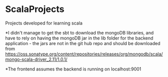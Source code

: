 # ScalaProjects
Projects developed for learning scala

*I didn't manage to get the sbt to download the mongoDB libraries, and have to rely on having the mongoDB jar in the lib folder for the backend application - the jars are not in the git hub repo and should be downloaded from https://oss.sonatype.org/content/repositories/releases/org/mongodb/scala/mongo-scala-driver_2.11/1.0.1/

*The frontend assumes the backend is running on localhost:9001
